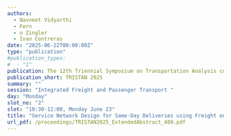 ```yaml
---
authors:
  - Navneet Vidyarthi
  - Fern
  - o Zingler
  - Ivan Contreras
date: "2025-06-22T00:00:00Z"
type: "publication"
#publication_types:
#  - "1"
publication: The 12th Triennial Symposium on Transportation Analysis conference
publication_short: TRISTAN 2025
summary: ""
session: "Integrated Freight and Passenger Transport "
day: "Monday"
slot_no: "2"
slot: "10:30-12:00, Monday June 23"
title: "Service Network Design for Same-Day Deliveries using Freight on Urban Public Transit"
url_pdf: /proceedings/TRISTAN2025_ExtendedAbstract_409.pdf
---
```

